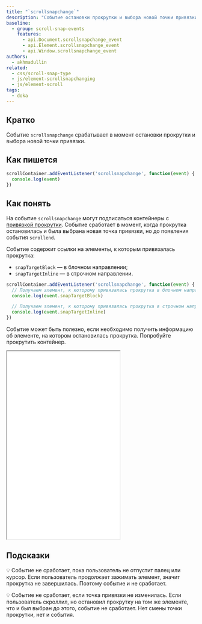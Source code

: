 ```yaml
---
title: "`scrollsnapchange`"
description: "Событие остановки прокрутки и выбора новой точки привязки."
baseline:
  - group: scroll-snap-events
    features:
      - api.Document.scrollsnapchange_event
      - api.Element.scrollsnapchange_event
      - api.Window.scrollsnapchange_event
authors:
  - akhmadullin
related:
  - css/scroll-snap-type
  - js/element-scrollsnapchanging
  - js/element-scroll
tags:
  - doka
---
```


## Кратко

Событие `scrollsnapchange` срабатывает в момент остановки прокрутки и выбора новой точки привязки.

## Как пишется

```js
scrollContainer.addEventListener('scrollsnapchange', function(event) {
  console.log(event)
})
```

## Как понять

На событие `scrollsnapchange` могут подписаться контейнеры с [привязкой прокрутки](/css/scroll-snap-type/). Событие сработает в момент, когда прокрутка остановилась и была выбрана новая точка привязки, но до появления события `scrollend`.

Событие содержит ссылки на элементы, к которым привязалась прокрутка:

- `snapTargetBlock` — в блочном направлении;
- `snapTargetInline` — в строчном направлении.

```js
scrollContainer.addEventListener('scrollsnapchange', function(event) {
  // Получаем элемент, к которому привязалась прокрутка в блочном направлении
  console.log(event.snapTargetBlock)

  // Получаем элемент, к которому привязалась прокрутка в строчном направлении
  console.log(event.snapTargetInline)
})
```

Событие может быть полезно, если необходимо получить информацию об элементе, на котором остановилась прокрутка. Попробуйте прокрутить контейнер.

<iframe title="Использование события в карусели" src="demos/carousel/" height="500"></iframe>

## Подсказки

💡 Событие не сработает, пока пользователь не отпустит палец или курсор. Если пользователь продолжает зажимать элемент, значит прокрутка не завершилась. Поэтому событие и не сработает.

💡 Событие не сработает, если точка привязки не изменилась. Если пользователь скроллил, но остановил прокрутку на том же элементе, что и был выбран до этого, событие не сработает. Нет смены точки прокрутки, нет и события.
